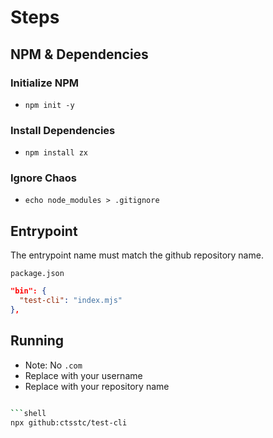 # Steps

## NPM & Dependencies

### Initialize NPM

- `npm init -y`

### Install Dependencies

- `npm install zx`

### Ignore Chaos

- `echo node_modules > .gitignore`

## Entrypoint

The entrypoint name must match the github repository name.

`package.json`

```json
"bin": {
  "test-cli": "index.mjs"
},
```

## Running

- Note: No `.com`
- Replace with your username
- Replace with your repository name

````bash

```shell
npx github:ctsstc/test-cli
````
